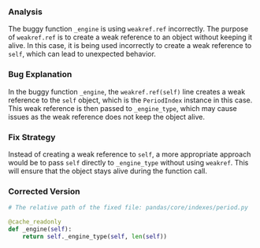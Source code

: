 ### Analysis
The buggy function `_engine` is using `weakref.ref` incorrectly. The purpose of `weakref.ref` is to create a weak reference to an object without keeping it alive. In this case, it is being used incorrectly to create a weak reference to `self`, which can lead to unexpected behavior.

### Bug Explanation
In the buggy function `_engine`, the `weakref.ref(self)` line creates a weak reference to the `self` object, which is the `PeriodIndex` instance in this case. This weak reference is then passed to `_engine_type`, which may cause issues as the weak reference does not keep the object alive.

### Fix Strategy
Instead of creating a weak reference to `self`, a more appropriate approach would be to pass `self` directly to `_engine_type` without using `weakref`. This will ensure that the object stays alive during the function call.

### Corrected Version
```python
# The relative path of the fixed file: pandas/core/indexes/period.py

@cache_readonly
def _engine(self):
    return self._engine_type(self, len(self))
```